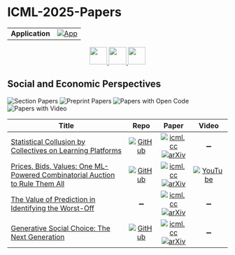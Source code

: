 # ICML-2025-Papers

<table>
    <tr>
        <td><strong>Application</strong></td>
        <td>
            <a href="https://huggingface.co/spaces/DmitryRyumin/NewEraAI-Papers" style="float:left;">
                <img src="https://img.shields.io/badge/🤗-NewEraAI--Papers-FFD21F.svg" alt="App" />
            </a>
        </td>
    </tr>
</table>

<div align="center">
    <a href="https://github.com/DmitryRyumin/ICML-2025-Papers/blob/main/sections/2025/main/evaluation.md">
        <img src="https://cdn.jsdelivr.net/gh/DmitryRyumin/NewEraAI-Papers@main/images/left.svg" width="40" alt="" />
    </a>
    <a href="https://github.com/DmitryRyumin/ICML-2025-Papers/blob/main/README.md">
        <img src="https://cdn.jsdelivr.net/gh/DmitryRyumin/NewEraAI-Papers@main/images/home.svg" width="40" alt="" />
    </a>
    <a href="https://github.com/DmitryRyumin/ICML-2025-Papers/blob/main/sections/2025/main/session-1-east.md">
        <img src="https://cdn.jsdelivr.net/gh/DmitryRyumin/NewEraAI-Papers@main/images/right.svg" width="40" alt="" />
    </a>
</div>

## Social and Economic Perspectives

![Section Papers](https://img.shields.io/badge/Section%20Papers-4-42BA16) ![Preprint Papers](https://img.shields.io/badge/Preprint%20Papers-4-b31b1b) ![Papers with Open Code](https://img.shields.io/badge/Papers%20with%20Open%20Code-3-1D7FBF) ![Papers with Video](https://img.shields.io/badge/Papers%20with%20Video-1-FF0000)

| **Title** | **Repo** | **Paper** | **Video** |
|-----------|:--------:|:---------:|:---------:|
| [Statistical Collusion by Collectives on Learning Platforms](https://icml.cc/virtual/2025/poster/46504) | [![GitHub](https://img.shields.io/github/stars/GauthierE/statistical-collusion?style=flat)](https://github.com/GauthierE/statistical-collusion) | [![icml.cc](https://img.shields.io/badge/html-icml.cc-2494E0.svg)](https://icml.cc/virtual/2025/poster/46504) <br /> [![arXiv](https://img.shields.io/badge/arXiv-2502.04879-b31b1b.svg)](http://arxiv.org/abs/2502.04879) | :heavy_minus_sign: |
| [Prices, Bids, Values: One ML-Powered Combinatorial Auction to Rule Them All](https://icml.cc/virtual/2025/poster/46478) | [![GitHub](https://img.shields.io/github/stars/marketdesignresearch/MLHCA?style=flat)](https://github.com/marketdesignresearch/MLHCA) | [![icml.cc](https://img.shields.io/badge/html-icml.cc-2494E0.svg)](https://icml.cc/virtual/2025/poster/46478) <br /> [![arXiv](https://img.shields.io/badge/arXiv-2411.09355-b31b1b.svg)](http://arxiv.org/abs/2411.09355) | [![YouTube](https://img.shields.io/badge/YouTube-%23FF0000.svg?style=for-the-badge&logo=YouTube&logoColor=white)](https://www.youtube.com/watch?v=poJ46-YB2kM) |
| [The Value of Prediction in Identifying the Worst-Off](https://icml.cc/virtual/2025/poster/46605) | :heavy_minus_sign: | [![icml.cc](https://img.shields.io/badge/html-icml.cc-2494E0.svg)](https://icml.cc/virtual/2025/poster/46605) <br /> [![arXiv](https://img.shields.io/badge/arXiv-2501.19334-b31b1b.svg)](http://arxiv.org/abs/2501.19334) | :heavy_minus_sign: |
| [Generative Social Choice: The Next Generation](https://icml.cc/virtual/2025/poster/45972) | [![GitHub](https://img.shields.io/github/stars/generative-social-choice/chatbot_personalization?style=flat)](https://github.com/generative-social-choice/chatbot_personalization) | [![icml.cc](https://img.shields.io/badge/html-icml.cc-2494E0.svg)](https://icml.cc/virtual/2025/poster/45972) <br /> [![arXiv](https://img.shields.io/badge/arXiv-2505.22939-b31b1b.svg)](http://arxiv.org/abs/2505.22939) | :heavy_minus_sign: |

